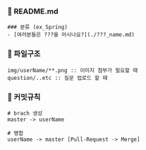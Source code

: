 ### 🚀 README.md
```
### 분류 (ex_Spring)
- [여러분들은 ???을 아시나요?](./???_name.md)
```


### 🌈 파일구조
```
img/userName/**.png :: 이미지 첨부가 필요할 때
question/..etc :: 질문 업로드 할 때 
```

### 🐳 커밋규칙
```
# brach 생성
master -> userName

# 병합
userName -> master [Pull-Request -> Merge]
```